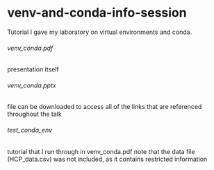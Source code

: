 # venv-and-conda-info-session
Tutorial I gave my laboratory on virtual environments and conda.

###### venv_conda.pdf
  presentation itself

###### venv_conda.pptx
  file can be downloaded to access all of the links that are referenced throughout the talk
  
###### test_conda_env
  tutorial that I run through in venv_conda.pdf
  note that the data file (HCP_data.csv) was not included, as it contains restricted information
